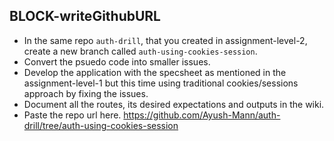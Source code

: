 ## BLOCK-writeGithubURL

- In the same repo `auth-drill`, that you created in assignment-level-2, create a new branch called `auth-using-cookies-session`. 
- Convert the psuedo code into smaller issues.
- Develop the application with the specsheet as mentioned in the assignment-level-1 but this time using traditional cookies/sessions approach by fixing the issues.
- Document all the routes, its desired expectations and outputs in the wiki.
- Paste the repo url here. https://github.com/Ayush-Mann/auth-drill/tree/auth-using-cookies-session